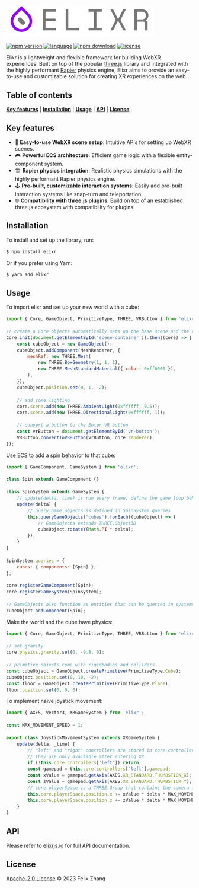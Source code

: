 <img alt="elixr" src="assets/images/elixr.png" width="400">

[![npm version](https://badge.fury.io/js/elixr.svg)](https://badge.fury.io/js/elixr)
[![language](https://badgen.net/badge/icon/typescript?icon=typescript&label)](https://www.typescriptlang.org/)
[![npm download](https://badgen.net/npm/dw/elixr)](https://www.npmjs.com/package/elixr)
[![license](https://badgen.net/github/license/felixtrz/elixr)](/LICENSE.md)

Elixr is a lightweight and flexible framework for building WebXR experiences. Built on top of the popular [three.js](https://threejs.org/) library and integrated with the highly performant [Rapier](https://rapier.rs/) physics engine, Elixr aims to provide an easy-to-use and customizable solution for creating XR experiences on the web.

## Table of contents

**[Key features](#key-features)** |
**[Installation](#installation)** |
**[Usage](#usage)** |
**[API](#api)** |
**[License](#license)**

## Key features

- 🚀 **Easy-to-use WebXR scene setup**: Intuitive APIs for setting up WebXR scenes.
- 🎮 **Powerful ECS architecture**: Efficient game logic with a flexible entity-component system.
- 🏗️ **Rapier physics integration**: Realistic physics simulations with the highly performant Rapier physics engine.
- 🕹️ **Pre-built, customizable interaction systems**: Easily add pre-built interaction systems like snap-turn and teleportation.
- 🌐 **Compatibility with three.js plugins**: Build on top of an established three.js ecosystem with compatibility for plugins.

## Installation

To install and set up the library, run:

```sh
$ npm install elixr
```

Or if you prefer using Yarn:

```sh
$ yarn add elixr
```

## Usage

To import elixr and set up your new world with a cube:

```js
import { Core, GameObject, PrimitiveType, THREE, VRButton } from 'elixr';

// create a Core objects automatically sets up the base scene and the render loop
Core.init(document.getElementById('scene-container')).then((core) => {
	const cubeObject = new GameObject();
	cubeObject.addComponent(MeshRenderer, {
		meshRef: new THREE.Mesh(
			new THREE.BoxGeometry(1, 1, 1),
			new THREE.MeshStandardMaterial({ color: 0xff0000 }),
		),
	});
	cubeObject.position.set(0, 1, -2);

	// add some lighting
	core.scene.add(new THREE.AmbientLight(0xffffff, 0.5));
	core.scene.add(new THREE.DirectionalLight(0xffffff, 1));

	// convert a button to the Enter VR button
	const vrButton = document.getElementById('vr-button');
	VRButton.convertToVRButton(vrButton, core.renderer);
});
```

Use ECS to add a spin behavior to that cube:

```js
import { GameComponent, GameSystem } from 'elixr';

class Spin extends GameComponent {}

class SpinSystem extends GameSystem {
	// update(delta, time) is run every frame, define the game loop behavior here
	update(delta) {
		// query game objects as defined in SpinSystem.queries
		this.queryGameObjects('cubes').forEach((cubeObject) => {
			// GameObjects extends THREE.Object3D
			cubeObject.rotateY(Math.PI * delta);
		});
	}
}

SpinSystem.queries = {
	cubes: { components: [Spin] },
};

core.registerGameComponent(Spin);
core.registerGameSystem(SpinSystem);

// GameObjects also function as entities that can be queried in systems
cubeObject.addComponent(Spin);
```

Make the world and the cube have physics:

```js
import { Core, GameObject, PrimitiveType, THREE, VRButton } from 'elixr';

// set gravity
core.physics.gravity.set(0, -9.8, 0);

// primitive objects come with rigidbodies and colliders
const cubeObject = GameObject.createPrimitive(PrimitiveType.Cube);
cubeObject.position.set(0, 10, -2);
const floor = GameObject.createPrimitive(PrimitiveType.Plane);
floor.position.set(0, 0, 0);
```

To implement naive joystick movement:

```js
import { AXES, Vector3, XRGameSystem } from 'elixr';

const MAX_MOVEMENT_SPEED = 1;

export class JoystickMovementSystem extends XRGameSystem {
	update(delta, _time) {
		// "left" and "right" controllers are stored in core.controllers
		// they are only available after entering XR
		if (!this.core.controllers['left']) return;
		const gamepad = this.core.controllers['left'].gamepad;
		const xValue = gamepad.getAxis(AXES.XR_STANDARD.THUMBSTICK_X);
		const zValue = gamepad.getAxis(AXES.XR_STANDARD.THUMBSTICK_Y);
		// core.playerSpace is a THREE.Group that contains the camera and both controllers
		this.core.playerSpace.position.x += xValue * delta * MAX_MOVEMENT_SPEED;
		this.core.playerSpace.position.z += zValue * delta * MAX_MOVEMENT_SPEED;
	}
}
```

## API

Please refer to [elixrjs.io](https://elixrjs.io) for full API documentation.

## License

[Apache-2.0 License](/LICENSE.md) © 2023 Felix Zhang
